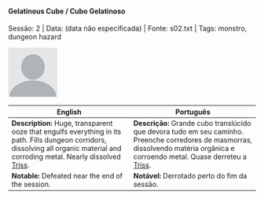 

#### Gelatinous Cube / Cubo Gelatinoso

Sessão: 2 | Data: (data não especificada) | Fonte: s02.txt | Tags: monstro, dungeon hazard

![Gelatinous Cube](blank.png)

| English | Português |
|---------|-----------|
| **Description:** Huge, transparent ooze that engulfs everything in its path. Fills dungeon corridors, dissolving all organic material and corroding metal. Nearly dissolved [Triss](triss.md). | **Descrição:** Grande cubo translúcido que devora tudo em seu caminho. Preenche corredores de masmorras, dissolvendo matéria orgânica e corroendo metal. Quase derreteu a [Triss](triss.md). |
| **Notable:** Defeated near the end of the session. | **Notável:** Derrotado perto do fim da sessão. |



















